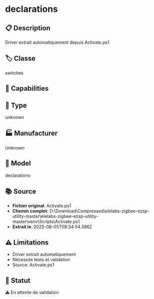 # declarations

## 📋 Description
Driver extrait automatiquement depuis Activate.ps1

## 🏷️ Classe
switches

## 🔧 Capabilities


## 📡 Type
unknown

## 🏭 Manufacturer
Unknown

## 📱 Model
declarations

## 📚 Source
- **Fichier original**: Activate.ps1
- **Chemin complet**: D:\Download\Compressed\elelabs-zigbee-ezsp-utility-master\elelabs-zigbee-ezsp-utility-master\venv\Scripts\Activate.ps1
- **Extrait le**: 2025-08-05T08:34:54.396Z

## ⚠️ Limitations
- Driver extrait automatiquement
- Nécessite tests et validation
- Source: Activate.ps1

## 🚀 Statut
⚠️ En attente de validation
